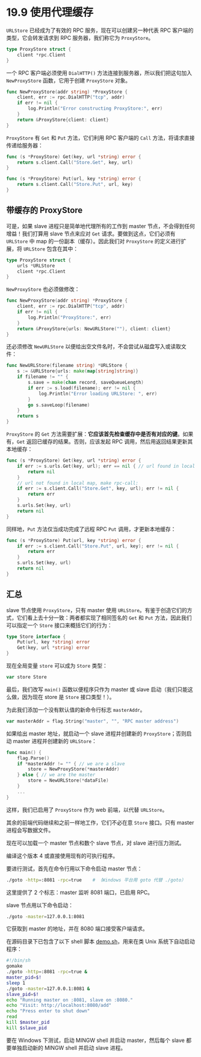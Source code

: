 # 19.9 使用代理缓存

`URLStore` 已经成为了有效的 RPC 服务，现在可以创建另一种代表 RPC 客户端的类型，它会转发请求到 RPC 服务器，我们称它为 `ProxyStore`。
```go
type ProxyStore struct {
	client *rpc.Client
}
```

一个 RPC 客户端必须使用 `DialHTTP()` 方法连接到服务器，所以我们把这句加入 `NewProxyStore` 函数，它用于创建 `ProxyStore` 对象。
```go
func NewProxyStore(addr string) *ProxyStore {
	client, err := rpc.DialHTTP("tcp", addr)
	if err != nil {
		log.Println("Error constructing ProxyStore:", err)
	}
	return &ProxyStore{client: client}
}
```

`ProxyStore` 有 `Get` 和 `Put` 方法，它们利用 RPC 客户端的 `Call` 方法，将请求直接传递给服务器：
```go
func (s *ProxyStore) Get(key, url *string) error {
	return s.client.Call("Store.Get", key, url)
}

func (s *ProxyStore) Put(url, key *string) error {
	return s.client.Call("Store.Put", url, key)
}
```

## 带缓存的 ProxyStore

可是，如果 slave 进程只是简单地代理所有的工作到 master 节点，不会得到任何增益！我们打算用 slave 节点来应对 `Get` 请求。要做到这点，它们必须有 `URLStore` 中 map 的一份副本（缓存）。因此我们对 `ProxyStore` 的定义进行扩展，将 `URLStore` 包含在其中：
```go
type ProxyStore struct {
	urls *URLStore
	client *rpc.Client
}
```

`NewProxyStore` 也必须做修改：
```go
func NewProxyStore(addr string) *ProxyStore {
	client, err := rpc.DialHTTP("tcp", addr)
	if err != nil {
		log.Println("ProxyStore:", err)
	}
	return &ProxyStore{urls: NewURLStore(""), client: client}
}
```

还必须修改 `NewURLStore` 以便给出空文件名时，不会尝试从磁盘写入或读取文件：
```go
func NewURLStore(filename string) *URLStore {
	s := &URLStore{urls: make(map[string]string)}
	if filename != "" {
		s.save = make(chan record, saveQueueLength)
		if err := s.load(filename); err != nil {
			log.Println("Error loading URLStore: ", err)
		}
		go s.saveLoop(filename)
	}
	return s
}
```

`ProxyStore` 的 `Get` 方法需要扩展：**它应该首先检查缓存中是否有对应的键**。如果有，`Get` 返回已缓存的结果。否则，应该发起 RPC 调用，然后用返回结果更新其本地缓存：
```go
func (s *ProxyStore) Get(key, url *string) error {
	if err := s.urls.Get(key, url); err == nil { // url found in local map
		return nil
	}
	// url not found in local map, make rpc-call:
	if err := s.client.Call("Store.Get", key, url); err != nil {
		return err
	}
	s.urls.Set(key, url)
	return nil
}
```

同样地，`Put` 方法仅当成功完成了远程 RPC `Put` 调用，才更新本地缓存：
```go
func (s *ProxyStore) Put(url, key *string) error {
	if err := s.client.Call("Store.Put", url, key); err != nil {
		return err
	}
	s.urls.Set(key, url)
	return nil
}
```

## 汇总

slave 节点使用 `ProxyStore`，只有 master 使用 `URLStore`。有鉴于创造它们的方式，它们看上去十分一致：两者都实现了相同签名的 `Get` 和 `Put` 方法，因此我们可以指定一个 `Store` 接口来概括它们的行为：
```go
type Store interface {
	Put(url, key *string) error
	Get(key, url *string) error
}
```

现在全局变量 `store` 可以成为 `Store` 类型：
```go
var store Store
```

最后，我们改写 `main()` 函数以便程序只作为 master 或 slave 启动（我们只能这么做，因为现在 store 是 `Store` 接口类型！）。

为此我们添加一个没有默认值的新命令行标志 `masterAddr`。
```go
var masterAddr = flag.String("master", "", "RPC master address")
```

如果给出 master 地址，就启动一个 slave 进程并创建新的 `ProxyStore`；否则启动 master 进程并创建新的 `URLStore`：
```go
func main() {
	flag.Parse()
	if *masterAddr != "" { // we are a slave
		store = NewProxyStore(*masterAddr)
	} else { // we are the master
		store = NewURLStore(*dataFile)
	}
	...
}
```

这样，我们已启用了 `ProxyStore` 作为 web 前端，以代替 `URLStore`。

其余的前端代码继续和之前一样地工作，它们不必在意 `Store` 接口。只有 master 进程会写数据文件。

现在可以加载一个 master 节点和数个 slave 节点，对 slave 进行压力测试。

编译这个版本 4 或直接使用现有的可执行程序。

要进行测试，首先在命令行用以下命令启动 master 节点：
```bash
./goto -http=:8081 -rpc=true	# （Windows 平台用 goto 代替 ./goto）
```
这里提供了 2 个标志：master 监听 8081 端口，已启用 RPC。

slave 节点用以下命令启动：
```bash
./goto -master=127.0.0.1:8081
```

它获取到 master 的地址，并在 8080 端口接受客户端请求。

在源码目录下已包含了以下 shell 脚本 [demo.sh](examples/chapter_19/goto_v5/demo.sh)，用来在类 Unix 系统下自动启动程序：
```bash
#!/bin/sh
gomake
./goto -http=:8081 -rpc=true &
master_pid=$!
sleep 1
./goto -master=127.0.0.1:8081 &
slave_pid=$!
echo "Running master on :8081, slave on :8080."
echo "Visit: http://localhost:8080/add"
echo "Press enter to shut down"
read
kill $master_pid
kill $slave_pid
```

要在 Windows 下测试，启动 MINGW shell 并启动 master，然后每个 slave 都要单独启动新的 MINGW shell 并启动 slave 进程。


